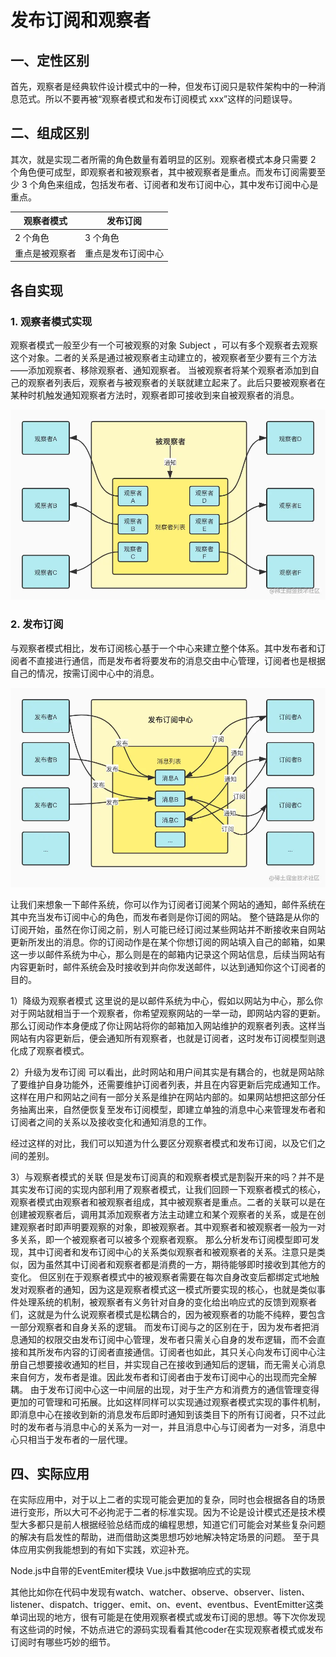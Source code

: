 # 发布订阅和观察者

## 一、定性区别

首先，观察者是经典软件设计模式中的一种，但发布订阅只是软件架构中的一种消息范式。所以不要再被“观察者模式和发布订阅模式 xxx”这样的问题误导。

## 二、组成区别

其次，就是实现二者所需的角色数量有着明显的区别。观察者模式本身只需要 2 个角色便可成型，即观察者和被观察者，其中被观察者是重点。而发布订阅需要至少 3 个角色来组成，包括发布者、订阅者和发布订阅中心，其中发布订阅中心是重点。

| 观察者模式     | 发布订阅           |
| -------------- | ------------------ |
| 2 个角色       | 3 个角色           |
| 重点是被观察者 | 重点是发布订阅中心 |


## 各自实现

### 1. 观察者模式实现

观察者模式一般至少有一个可被观察的对象 Subject ，可以有多个观察者去观察这个对象。二者的关系是通过被观察者主动建立的，被观察者至少要有三个方法——添加观察者、移除观察者、通知观察者。
当被观察者将某个观察者添加到自己的观察者列表后，观察者与被观察者的关联就建立起来了。此后只要被观察者在某种时机触发通知观察者方法时，观察者即可接收到来自被观察者的消息。

![observer1](./images/observer-1.jpg)

### 2. 发布订阅

与观察者模式相比，发布订阅核心基于一个中心来建立整个体系。其中发布者和订阅者不直接进行通信，而是发布者将要发布的消息交由中心管理，订阅者也是根据自己的情况，按需订阅中心中的消息。

![observer2](./images/observer-2.jpg)

让我们来想象一下邮件系统，你可以作为订阅者订阅某个网站的通知，邮件系统在其中充当发布订阅中心的角色，而发布者则是你订阅的网站。
整个链路是从你的订阅开始，虽然在你订阅之前，别人可能已经订阅过某些网站并不断接收来自网站更新所发出的消息。你的订阅动作是在某个你想订阅的网站填入自己的邮箱，如果这一步以邮件系统为中心，那么则是在的邮箱内记录这个网站信息，后续当网站有内容更新时，邮件系统会及时接收到并向你发送邮件，以达到通知你这个订阅者的目的。

1）降级为观察者模式
这里说的是以邮件系统为中心，假如以网站为中心，那么你对于网站就相当于一个观察者，你希望观察网站的一举一动，即网站内容的更新。那么订阅动作本身便成了你让网站将你的邮箱加入网站维护的观察者列表。这样当网站有内容更新后，便会通知所有观察者，也就是订阅者，这时发布订阅模型则退化成了观察者模式。


2）升级为发布订阅
可以看出，此时网站和用户间其实是有耦合的，也就是网站除了要维护自身功能外，还需要维护订阅者列表，并且在内容更新后完成通知工作。这样在用户和网站之间有一部分关系是维护在网站内部的。如果网站想把这部分任务抽离出来，自然便恢复至发布订阅模型，即建立单独的消息中心来管理发布者和订阅者之间的关系以及接收变化和通知消息的工作。

经过这样的对比，我们可以知道为什么要区分观察者模式和发布订阅，以及它们之间的差别。

3）与观察者模式的关联
但是发布订阅真的和观察者模式是割裂开来的吗？并不是
其实发布订阅的实现内部利用了观察者模式，让我们回顾一下观察者模式的核心，观察者模式由观察者和被观察者组成，其中被观察者是重点。二者的关联可以是在创建被观察者后，调用其添加观察者方法主动建立和某个观察者的关系，或是在创建观察者时即声明要观察的对象，即被观察者。其中观察者和被观察者一般为一对多关系，即一个被观察者可以被多个观察者观察。
那么分析发布订阅模型即可发现，其中订阅者和发布订阅中心的关系类似观察者和被观察者的关系。注意只是类似，因为虽然其中订阅者和观察者都是消费的一方，期待能够即时接收到其他方的变化。
但区别在于观察者模式中的被观察者需要在每次自身改变后都绑定式地触发对观察者的通知，因为这是观察者模式这一模式所要实现的核心，也就是类似事件处理系统的机制，被观察者有义务针对自身的变化给出响应式的反馈到观察者们，这就是为什么说观察者模式是松耦合的，因为被观察者的功能不纯粹，要包含一部分观察者和自身关系的逻辑。
而发布订阅与之的区别在于，因为发布者把消息通知的权限交由发布订阅中心管理，发布者只需关心自身的发布逻辑，而不会直接和其所发布内容的订阅者直接通信。订阅者也如此，其只关心向发布订阅中心注册自己想要接收通知的栏目，并实现自己在接收到通知后的逻辑，而无需关心消息来自何方，发布者是谁。因此发布者和订阅者由于发布订阅中心的出现而完全解耦。
由于发布订阅中心这一中间层的出现，对于生产方和消费方的通信管理变得更加的可管理和可拓展。比如这样同样可以实现通过观察者模式实现的事件机制，即消息中心在接收到新的消息发布后即时通知到该类目下的所有订阅者，只不过此时的发布者与消息中心的关系为一对一，并且消息中心与订阅者为一对多，消息中心只相当于发布者的一层代理。

## 四、实际应用

在实际应用中，对于以上二者的实现可能会更加的复杂，同时也会根据各自的场景进行变形，所以大可不必拘泥于二者的标准实现。因为不论是设计模式还是技术模型大多都只是前人根据经验总结而成的编程思想，知道它们可能会对某些复杂问题的解决有启发性的帮助，进而借助这类思想巧妙地解决特定场景的问题。
至于具体应用实例我能想到的有如下实践，欢迎补充。

Node.js中自带的EventEmiter模块
Vue.js中数据响应式的实现

其他比如你在代码中发现有watch、watcher、observe、observer、listen、listener、dispatch、trigger、emit、on、event、eventbus、EventEmitter这类单词出现的地方，很有可能是在使用观察者模式或发布订阅的思想。等下次你发现有这些词的时候，不妨点进它的源码实现看看其他coder在实现观察者模式或发布订阅时有哪些巧妙的细节。
